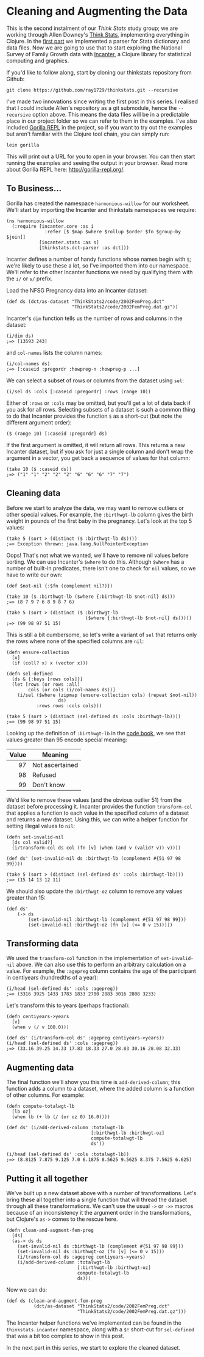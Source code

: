 # Cleaning and Augmenting the Data

This is the second instalment of our _Think Stats_ study group; we are
working through Allen Downey's
[Think Stats](http://shop.oreilly.com/product/0636920034094.do),
implementing everything in Clojure. In the
[first part](http://tech.metail.com/think-stats-in-clojure-i/) we
implemented a parser for Stata dictionary and data files. Now we are
going to use that to start exploring the National Survey of Family
Growth data with [Incanter](http://incanter.org/), a Clojure library 
for statistical computing and graphics.

If you'd like to follow along, start by cloning our thinkstats repository from Github:

    git clone https://github.com/ray1729/thinkstats.git --recursive
    
I've made two innovations since writing the first post in this series. I
realised that I could include Allen's repository as a git submodule,
hence the `--recursive` option above. This means the data files will be
in a predictable place in our project folder so we can refer to them in
the examples. I've also included
[Gorilla REPL](http://gorilla-repl.org/) in the project, so if you want to
try out the examples but aren't familiar with the Clojure tool chain,
you can simply run:

    lein gorilla

This will print out a URL for you to open in your browser. You can then
start running the examples and seeing the output in your browser. Read
more about Gorilla REPL here: <http://gorilla-repl.org/>.

## To Business...

Gorilla has created the namespace `harmonious-willow` for our
worksheet. We'll start by importing the Incanter and thinkstats
namespaces we require:

    (ns harmonious-willow
      (:require [incanter.core :as i
                  :refer [$ $map $where $rollup $order $fn $group-by $join]]
                [incanter.stats :as s]
                [thinkstats.dct-parser :as dct]))

Incanter defines a number of handy functions whose names begin with `$`;
we're likely to use these a lot, so I've imported them into our
namespace. We'll refer to the other Incanter functions we need by
qualifying them with the `i/` or `s/` prefix.

Load the NFSG Pregnancy data into an Incanter dataset:

    (def ds (dct/as-dataset "ThinkStats2/code/2002FemPreg.dct"
                            "ThinkStats2/code/2002FemPreg.dat.gz"))

Incanter's `dim` function tells us the number of rows and columns in the dataset:

    (i/dim ds)
    ;=> [13593 243]
    

and `col-names` lists the column names:

    (i/col-names ds)
    ;=> [:caseid :pregordr :howpreg-n :howpreg-p ...]
    
We can select a subset of rows or columns from the dataset using `sel`:

    (i/sel ds :cols [:caseid :pregordr] :rows (range 10))

Either of `:rows` or `:cols` may be omitted, but you'll get a lot of
data back if you ask for all rows. Selecting subsets of a dataset is
such a common thing to do that Incanter provides the function `$` as a
short-cut (but note the different argument order):

    ($ (range 10) [:caseid :pregordr] ds)

If the first argument is omitted, it will return all rows. This returns
a new Incanter dataset, but if you ask for just a single column and
don't wrap the argument in a vector, you get back a sequence of values
for that column:

    (take 10 ($ :caseid ds))
    ;=> ("1" "1" "2" "2" "2" "6" "6" "6" "7" "7")
   
## Cleaning data

Before we start to analyze the data, we may want to remove outliers
or other special values. For example, the `:birthwgt-lb` column gives
the birth weight in pounds of the first baby in the pregnancy. Let's
look at the top 5 values:

    (take 5 (sort > (distinct ($ :birthwgt-lb ds))))
    ;=> Exception thrown: java.lang.NullPointerException
   
Oops! That's not what we wanted, we'll have to remove nil values before
sorting. We can use Incanter's `$where` to do this. Although `$where`
has a number of built-in predicates, there isn't one to check for `nil` values, so we have to write our own:

    (def $not-nil {:$fn (complement nil?)})

    (take 10 ($ :birthwgt-lb ($where {:birthwgt-lb $not-nil} ds)))
    ;=> (8 7 9 7 6 8 9 8 7 6)
    
    (take 5 (sort > (distinct ($ :birthwgt-lb 
                                 ($where {:birthwgt-lb $not-nil} ds)))))
    ;=> (99 98 97 51 15)

This is still a bit cumbersome, so let's write a variant of `sel` that
returns only the rows where none of the specified columns are `nil`:

    (defn ensure-collection
      [x]
      (if (coll? x) x (vector x)))
    
    (defn sel-defined
      [ds & {:keys [rows cols]}]
      (let [rows (or rows :all)
            cols (or cols (i/col-names ds))]
        (i/sel ($where (zipmap (ensure-collection cols) (repeat $not-nil))
                       ds)
               :rows rows :cols cols)))

    (take 5 (sort > (distinct (sel-defined ds :cols :birthwgt-lb))))
    ;=> (99 98 97 51 15)
    
Looking up the definition of `:birthwgt-lb` in the 
[code book](http://www.icpsr.umich.edu/nsfg6/Controller?displayPage=labelDetails&fileCode=PREG&section=&subSec=8014&srtLabel=611802), we see that values greater than 95 encode special meaning:

| Value | Meaning       |
|------:|---------------|
|97     |Not ascertained|
|98     |Refused        |
|99     |Don't know     |

We'd like to remove these values (and the obvious outlier 51) from the
dataset before processing it. Incanter provides the function
`transform-col` that applies a function to each value in the specified
column of a dataset and returns a new dataset. Using this, we can write
a helper function for setting illegal values to `nil`:

    (defn set-invalid-nil
      [ds col valid?]
      (i/transform-col ds col (fn [v] (when (and v (valid? v)) v))))

    (def ds' (set-invalid-nil ds :birthwgt-lb (complement #{51 97 98 99})))

    (take 5 (sort > (distinct (sel-defined ds' :cols :birthwgt-lb))))
    ;=> (15 14 13 12 11)

We should also update the `:birthwgt-oz` column to remove any values
greater than 15:

    (def ds'
        (-> ds
            (set-invalid-nil :birthwgt-lb (complement #{51 97 98 99}))
            (set-invalid-nil :birthwgt-oz (fn [v] (<= 0 v 15)))))

## Transforming data

We used the `transform-col` function in the implementation of
`set-invalid-nil` above. We can also use this to perform an arbitrary
calculation on a value. For example, the `:agepreg` column contains the
age of the participant in centiyears (hundredths of a year):

    (i/head (sel-defined ds' :cols :agepreg))
    ;=> (3316 3925 1433 1783 1833 2700 2883 3016 2808 3233)

Let's transform this to years (perhaps fractional):

    (defn centiyears->years
      [v]
      (when v (/ v 100.0)))

    (def ds' (i/transform-col ds' :agepreg centiyears->years))
    (i/head (sel-defined ds' :cols :agepreg))
    ;=> (33.16 39.25 14.33 17.83 18.33 27.0 28.83 30.16 28.08 32.33)
    
## Augmenting data

The final function we'll show you this time is `add-derived-column`;
this function adds a column to a dataset, where the added column is a
function of other columns. For example:

    (defn compute-totalwgt-lb
      [lb oz]
      (when lb (+ lb (/ (or oz 0) 16.0))))

    (def ds' (i/add-derived-column :totalwgt-lb
                                   [:birthwgt-lb :birthwgt-oz]
                                   compute-totalwgt-lb
                                   ds'))
                                   
    (i/head (sel-defined ds' :cols :totalwgt-lb))
    ;=> (8.8125 7.875 9.125 7.0 6.1875 8.5625 9.5625 8.375 7.5625 6.625)
    
## Putting it all together

We've built up a new dataset above with a number of
transformations. Let's bring these all together into a single function
that will thread the dataset through all these transformations. We can't
use the usual `->` or `->>` macros because of an inconsistency it the
argument order in the transformations, but Clojure's `as->` comes to the
rescue here.

    (defn clean-and-augment-fem-preg
      [ds]
      (as-> ds ds
        (set-invalid-nil ds :birthwgt-lb (complement #{51 97 98 99}))
        (set-invalid-nil ds :birthwgt-oz (fn [v] (<= 0 v 15)))
        (i/transform-col ds :agepreg centiyears->years)
        (i/add-derived-column :totalwgt-lb
                              [:birthwgt-lb :birthwgt-oz]
                              compute-totalwgt-lb
                              ds)))

Now we can do:

    (def ds (clean-and-augment-fem-preg
              (dct/as-dataset "ThinkStats2/code/2002FemPreg.dct"
                              "ThinkStats2/code/2002FemPreg.dat.gz")))

The Incanter helper functions we've implemented can be found in the
`thinkstats.incanter` namespace, along with a `$!` short-cut for
`sel-defined` that was a bit too complex to show in this post.

In the next part in this series, we start to explore the cleaned
dataset.
